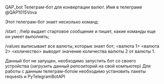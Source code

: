 QAP_bot
Телеграм-бот для конвертации валют. Имя в телеграме @QAP1015Vova

Этот телеграм-бот знает несколько команд:

/start ; /help выдает стартовое сообщение и пишет, какие команды еще он умеет выполнять;

/values выписывает все валюты, которые знает бот;
<валюта 1> <валюта 2> <количество> выводит значение количества валюты 2 от валюты 1.

Данный бот не запущен, необходимо запустить бот со своего устройства (загрузить данный репозиторий на свой компьютер) Для работы с данным телеграм-ботом необходимо установить пакеты requests и PyTelegramBotAPI 
